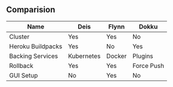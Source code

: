 ##  Comparision

| Name | Deis | Flynn | Dokku |
| --- | --- | --- | --- |
| Cluster | Yes | Yes | No |
| Heroku Buildpacks | Yes | No | Yes |
| Backing Services | Kubernetes | Docker | Plugins |
| Rollback | Yes | Yes | Force Push|
| GUI Setup | No | Yes | No |
